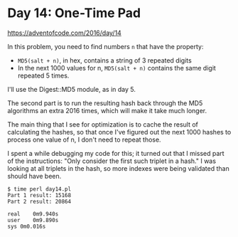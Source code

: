 # Day 14: One-Time Pad

<https://adventofcode.com/2016/day/14>

In this problem, you need to find numbers `n` that have the property:

* `MD5(salt + n)`, in hex, contains a string of 3 repeated digits
* In the next 1000 values for n, `MD5(salt + n)` contains the same digit
  repeated 5 times.

I'll use the Digest::MD5 module, as in day 5.

The second part is to run the resulting hash back through the MD5 algorithms
an extra 2016 times, which will make it take much longer.

The main thing that I see for optimization is to cache the result of
calculating the hashes, so that once I've figured out the next 1000 hashes
to process one value of n, I don't need to repeat those.

I spent a while debugging my code for this; it turned out that I missed part
of the instructions: "Only consider the first such triplet in a hash." I was
looking at all triplets in the hash, so more indexes were being validated
than should have been.

```
$ time perl day14.pl 
Part 1 result: 15168
Part 2 result: 20864

real	0m9.940s
user	0m9.890s
sys	0m0.016s
```

